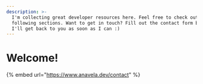 ```yaml
---
description: >-
  I'm collecting great developer resources here. Feel free to check out the
  following sections. Want to get in touch? Fill out the contact form below, and
  I'll get back to you as soon as I can :)
---
```


# Welcome!

{% embed url="https://www.anavela.dev/contact" %}

